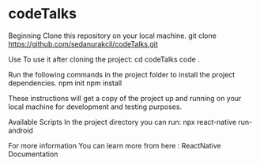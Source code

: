 # codeTalks

Beginning
Clone this repository on your local machine.
git clone https://github.com/sedanurakcil/codeTalks.git

Use
To use it after cloning the project:
cd codeTalks
code .

Run the following commands in the project folder to install the project dependencies.
npm init
npm install

These instructions will get a copy of the project up and running on your local machine for development and testing purposes.

Available Scripts
In the project directory you can run:
npx react-native run-android

For more information
You can learn more from here : ReactNative Documentation

